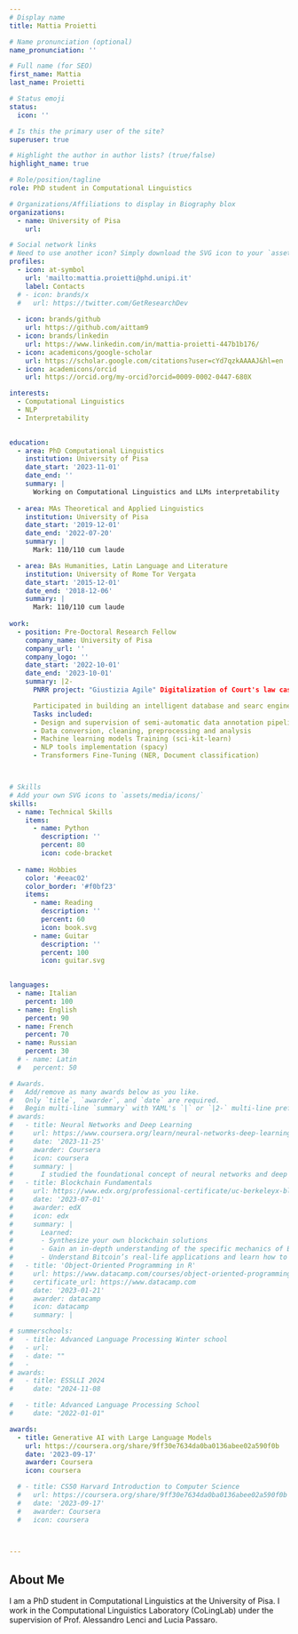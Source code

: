 ```yaml
---
# Display name
title: Mattia Proietti

# Name pronunciation (optional)
name_pronunciation: ''

# Full name (for SEO)
first_name: Mattia
last_name: Proietti

# Status emoji
status:
  icon: ''

# Is this the primary user of the site?
superuser: true

# Highlight the author in author lists? (true/false)
highlight_name: true

# Role/position/tagline
role: PhD student in Computational Linguistics

# Organizations/Affiliations to display in Biography blox
organizations:
  - name: University of Pisa
    url: 

# Social network links
# Need to use another icon? Simply download the SVG icon to your `assets/media/icons/` folder.
profiles:
  - icon: at-symbol
    url: 'mailto:mattia.proietti@phd.unipi.it'
    label: Contacts
  # - icon: brands/x
  #   url: https://twitter.com/GetResearchDev
  
  - icon: brands/github
    url: https://github.com/aittam9
  - icon: brands/linkedin
    url: https://www.linkedin.com/in/mattia-proietti-447b1b176/
  - icon: academicons/google-scholar
    url: https://scholar.google.com/citations?user=cYd7qzkAAAAJ&hl=en
  - icon: academicons/orcid
    url: https://orcid.org/my-orcid?orcid=0009-0002-0447-680X

interests:
  - Computational Linguistics
  - NLP
  - Interpretability
  

education:
  - area: PhD Computational Linguistics
    institution: University of Pisa
    date_start: '2023-11-01'
    date_end: ''
    summary: |
      Working on Computational Linguistics and LLMs interpretability
    
  - area: MAs Theoretical and Applied Linguistics
    institution: University of Pisa
    date_start: '2019-12-01'
    date_end: '2022-07-20'
    summary: |
      Mark: 110/110 cum laude

  - area: BAs Humanities, Latin Language and Literature
    institution: University of Rome Tor Vergata
    date_start: '2015-12-01'
    date_end: '2018-12-06'
    summary: |
      Mark: 110/110 cum laude
       
work:
  - position: Pre-Doctoral Research Fellow
    company_name: University of Pisa
    company_url: ''
    company_logo: ''
    date_start: '2022-10-01'
    date_end: '2023-10-01'
    summary: |2-
      PNRR project: "Giustizia Agile" Digitalization of Court's law cases. 

      Participated in building an intelligent database and searc engine for legal texts (civil law court cases)
      Tasks included:
      - Design and supervision of semi-automatic data annotation pipeline
      - Data conversion, cleaning, preprocessing and analysis
      - Machine learning models Training (sci-kit-learn)
      - NLP tools implementation (spacy)
      - Transformers Fine-Tuning (NER, Document classification)



# Skills
# Add your own SVG icons to `assets/media/icons/`
skills:
  - name: Technical Skills
    items:
      - name: Python
        description: ''
        percent: 80
        icon: code-bracket
     
  - name: Hobbies
    color: '#eeac02'
    color_border: '#f0bf23'
    items:
      - name: Reading
        description: ''
        percent: 60
        icon: book.svg
      - name: Guitar
        description: ''
        percent: 100
        icon: guitar.svg
      

languages:
  - name: Italian
    percent: 100
  - name: English
    percent: 90
  - name: French
    percent: 70
  - name: Russian
    percent: 30
  # - name: Latin
  #   percent: 50

# Awards.
#   Add/remove as many awards below as you like.
#   Only `title`, `awarder`, and `date` are required.
#   Begin multi-line `summary` with YAML's `|` or `|2-` multi-line prefix and indent 2 spaces below.
# awards:
#   - title: Neural Networks and Deep Learning
#     url: https://www.coursera.org/learn/neural-networks-deep-learning
#     date: '2023-11-25'
#     awarder: Coursera
#     icon: coursera
#     summary: |
#       I studied the foundational concept of neural networks and deep learning. By the end, I was familiar with the significant technological trends driving the rise of deep learning; build, train, and apply fully connected deep neural networks; implement efficient (vectorized) neural networks; identify key parameters in a neural network’s architecture; and apply deep learning to your own applications.
#   - title: Blockchain Fundamentals
#     url: https://www.edx.org/professional-certificate/uc-berkeleyx-blockchain-fundamentals
#     date: '2023-07-01'
#     awarder: edX
#     icon: edx
#     summary: |
#       Learned:
#       - Synthesize your own blockchain solutions
#       - Gain an in-depth understanding of the specific mechanics of Bitcoin
#       - Understand Bitcoin’s real-life applications and learn how to attack and destroy Bitcoin, Ethereum, smart contracts and Dapps, and alternatives to Bitcoin’s Proof-of-Work consensus algorithm
#   - title: 'Object-Oriented Programming in R'
#     url: https://www.datacamp.com/courses/object-oriented-programming-with-s3-and-r6-in-r
#     certificate_url: https://www.datacamp.com
#     date: '2023-01-21'
#     awarder: datacamp
#     icon: datacamp
#     summary: |

# summerschools:
#   - title: Advanced Language Processing Winter school
#   - url:
#   - date: ""
#   - 
# awards:
#   - title: ESSLLI 2024
#     date: "2024-11-08

#   - title: Advanced Language Processing School
#     date: "2022-01-01"

awards:  
  - title: Generative AI with Large Language Models
    url: https://coursera.org/share/9ff30e7634da0ba0136abee02a590f0b
    date: '2023-09-17'
    awarder: Coursera
    icon: coursera

  # - title: CS50 Harvard Introduction to Computer Science
  #   url: https://coursera.org/share/9ff30e7634da0ba0136abee02a590f0b
  #   date: '2023-09-17'
  #   awarder: Coursera
  #   icon: coursera

    

---
```


## About Me

I am a PhD student in Computational Linguistics at the University of Pisa. I work in the Computational Linguistics Laboratory (CoLingLab) under the supervision of Prof. Alessandro Lenci and Lucia Passaro.

